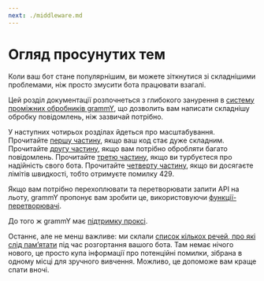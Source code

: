 ```yaml
---
next: ./middleware.md
---
```


# Огляд просунутих тем

Коли ваш бот стане популярнішим, ви можете зіткнутися зі складнішими проблемами, ніж просто змусити бота працювати взагалі.

Цей розділ документації розпочнеться з глибокого занурення в [систему проміжних обробників grammY](./middleware.md), що дозволить вам написати складнішу обробку повідомлень, ніж зазвичай потрібно.

У наступних чотирьох розділах йдеться про масштабування.
Прочитайте [першу частину](./structuring.md), якщо ваш код стає дуже складним.
Прочитайте [другу частину](./scaling.md), якщо вам потрібно обробляти багато повідомлень.
Прочитайте [третю частину](./reliability.md), якщо ви турбуєтеся про надійність свого бота.
Прочитайте [четверту частину](./flood.md), якщо ви досягаєте лімітів швидкості, тобто отримуєте помилку 429.

Якщо вам потрібно перехоплювати та перетворювати запити API на льоту, grammY пропонує вам зробити це, використовуючи [функції-перетворювачі](./transformers.md).

До того ж grammY має [підтримку проксі](./proxy.md).

Останнє, але не менш важливе: ми склали [список кількох речей, про які слід памʼятати](./deployment.md) під час розгортання вашого бота.
Там немає нічого нового, це просто купа інформації про потенційні помилки, зібрана в одному місці для зручного вивчення.
Можливо, це допоможе вам краще спати вночі.
